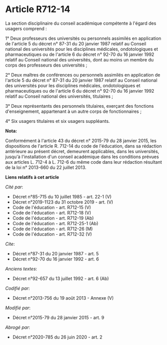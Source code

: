 # Article R712-14

La section disciplinaire du conseil académique compétente à l'égard des usagers comprend :

1° Deux professeurs des universités ou personnels assimilés en application de l'article 5 du décret n° 87-31 du 20 janvier
1987 relatif au Conseil national des universités pour les disciplines médicales, ondotologiques et pharmaceutiques ou de
l'article 6 du décret n° 92-70 du 16 janvier 1992 relatif au Conseil national des universités, dont au moins un membre du
corps des professeurs des universités ;

2° Deux maîtres de conférences ou personnels assimilés en application de l'article 5 du décret n° 87-31 du 20 janvier 1987
relatif au Conseil national des universités pour les disciplines médicales, ondotologiques et pharmaceutiques ou de l'article
6 du décret n° 92-70 du 16 janvier 1992 relatif au Conseil national des universités, titulaires ;

3° Deux représentants des personnels titulaires, exerçant des fonctions d'enseignement, appartenant à un autre corps de
fonctionnaires ;

4° Six usagers titulaires et six usagers suppléants.

**Nota:**

Conformément à l'article 43 du décret n° 2015-79 du 28 janvier 2015, les dispositions de l'article R. 712-14 du code de
l'éducation, dans sa rédaction antérieure au présent décret, demeurent applicables, dans les universités, jusqu'à
l'installation d'un conseil académique dans les conditions prévues aux articles L. 712-4 à L. 712-6 du même code dans leur
rédaction résultant de la loi n° 2013-660 du 22 juillet 2013.

**Liens relatifs à cet article**

_Cité par_:

  - Décret n°85-715 du 10 juillet 1985 - art. 22-1 (V)
  - Décret n°2019-1123 du 31 octobre 2019 - art. (V)
  - Code de l'éducation - art. R712-15 (V)
  - Code de l'éducation - art. R712-18 (V)
  - Code de l'éducation - art. R712-19 (Ab)
  - Code de l'éducation - art. R712-25-1 (Ab)
  - Code de l'éducation - art. R712-26 (M)
  - Code de l'éducation - art. R712-32 (V)

_Cite_:

  - Décret n°87-31 du 20 janvier 1987 - art. 5
  - Décret n°92-70 du 16 janvier 1992 - art. 6

_Anciens textes_:

  - Décret n°92-657 du 13 juillet 1992 - art. 6 (Ab)

_Codifié par_:

  - Décret n°2013-756 du 19 août 2013 -  Annexe (V)

_Modifié par_:

  - Décret n°2015-79 du 28 janvier 2015 - art. 9

_Abrogé par_:

  - Décret n°2020-785 du 26 juin 2020 - art. 2
